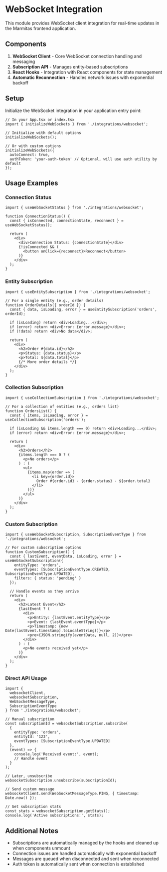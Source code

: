 # WebSocket Integration

This module provides WebSocket client integration for real-time updates in the Marmitas frontend application.

## Components

1. **WebSocket Client** - Core WebSocket connection handling and messaging
2. **Subscription API** - Manages entity-based subscriptions
3. **React Hooks** - Integration with React components for state management
4. **Automatic Reconnection** - Handles network issues with exponential backoff

## Setup

Initialize the WebSocket integration in your application entry point:

```tsx
// In your App.tsx or index.tsx
import { initializeWebSockets } from './integrations/websocket';

// Initialize with default options
initializeWebSockets();

// Or with custom options
initializeWebSockets({
  autoConnect: true,
  authToken: 'your-auth-token' // Optional, will use auth utility by default
});
```

## Usage Examples

### Connection Status

```tsx
import { useWebSocketStatus } from './integrations/websocket';

function ConnectionStatus() {
  const { isConnected, connectionState, reconnect } = useWebSocketStatus();
  
  return (
    <div>
      <div>Connection Status: {connectionState}</div>
      {!isConnected && (
        <button onClick={reconnect}>Reconnect</button>
      )}
    </div>
  );
}
```

### Entity Subscription

```tsx
import { useEntitySubscription } from './integrations/websocket';

// For a single entity (e.g., order details)
function OrderDetails({ orderId }) {
  const { data, isLoading, error } = useEntitySubscription('orders', orderId);
  
  if (isLoading) return <div>Loading...</div>;
  if (error) return <div>Error: {error.message}</div>;
  if (!data) return <div>No data</div>;
  
  return (
    <div>
      <h2>Order #{data.id}</h2>
      <p>Status: {data.status}</p>
      <p>Total: ${data.total}</p>
      {/* More order details */}
    </div>
  );
}
```

### Collection Subscription

```tsx
import { useCollectionSubscription } from './integrations/websocket';

// For a collection of entities (e.g., orders list)
function OrdersList() {
  const { items, isLoading, error } = useCollectionSubscription('orders');
  
  if (isLoading && items.length === 0) return <div>Loading...</div>;
  if (error) return <div>Error: {error.message}</div>;
  
  return (
    <div>
      <h2>Orders</h2>
      {items.length === 0 ? (
        <p>No orders</p>
      ) : (
        <ul>
          {items.map(order => (
            <li key={order.id}>
              Order #{order.id} - {order.status} - ${order.total}
            </li>
          ))}
        </ul>
      )}
    </div>
  );
}
```

### Custom Subscription

```tsx
import { useWebSocketSubscription, SubscriptionEventType } from './integrations/websocket';

// For custom subscription options
function CustomSubscription() {
  const { lastEvent, eventData, isLoading, error } = useWebSocketSubscription({
    entityType: 'orders',
    eventTypes: [SubscriptionEventType.CREATED, SubscriptionEventType.UPDATED],
    filters: { status: 'pending' }
  });
  
  // Handle events as they arrive
  return (
    <div>
      <h2>Latest Event</h2>
      {lastEvent ? (
        <div>
          <p>Entity: {lastEvent.entityType}</p>
          <p>Event: {lastEvent.eventType}</p>
          <p>Timestamp: {new Date(lastEvent.timestamp).toLocaleString()}</p>
          <pre>{JSON.stringify(eventData, null, 2)}</pre>
        </div>
      ) : (
        <p>No events received yet</p>
      )}
    </div>
  );
}
```

### Direct API Usage

```tsx
import { 
  websocketClient, 
  websocketSubscription,
  WebSocketMessageType,
  SubscriptionEventType
} from './integrations/websocket';

// Manual subscription
const subscriptionId = websocketSubscription.subscribe(
  {
    entityType: 'orders',
    entityId: '123',
    eventTypes: [SubscriptionEventType.UPDATED]
  },
  (event) => {
    console.log('Received event:', event);
    // Handle event
  }
);

// Later, unsubscribe
websocketSubscription.unsubscribe(subscriptionId);

// Send custom message
websocketClient.send(WebSocketMessageType.PING, { timestamp: Date.now() });

// Get subscription stats
const stats = websocketSubscription.getStats();
console.log('Active subscriptions:', stats);
```

## Additional Notes

- Subscriptions are automatically managed by the hooks and cleaned up when components unmount
- Connection issues are handled automatically with exponential backoff
- Messages are queued when disconnected and sent when reconnected
- Auth token is automatically sent when connection is established 